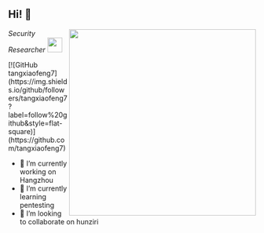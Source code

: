 <h2> Hi! 👋</h2>
<img align='right' src="https://github-readme-stats.vercel.app/api?username=zer0yu&theme=vue&show_icons=true" width="380">
<p><em>Security Researcher <img src="https://media.giphy.com/media/WUlplcMpOCEmTGBtBW/giphy.gif" width="30"> 
</em></p>
[![GitHub tangxiaofeng7](https://img.shields.io/github/followers/tangxiaofeng7?label=follow%20github&style=flat-square)](https://github.com/tangxiaofeng7)
<br>

- 🔭 I’m currently working on Hangzhou
- 🌱 I’m currently learning pentesting
- 👯 I’m looking to collaborate on hunziri


